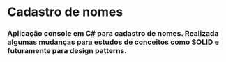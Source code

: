 # Cadastro de nomes
### Aplicação console em C# para cadastro de nomes. Realizada algumas mudanças para estudos de conceitos como SOLID e futuramente para design patterns.